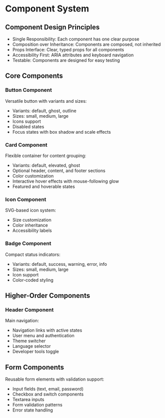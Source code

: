 # Component System

## Component Design Principles

- Single Responsibility: Each component has one clear purpose
- Composition over Inheritance: Components are composed, not inherited
- Props Interface: Clear, typed props for all components
- Accessibility First: ARIA attributes and keyboard navigation
- Testable: Components are designed for easy testing

## Core Components

### Button Component

Versatile button with variants and sizes:

- Variants: default, ghost, outline
- Sizes: small, medium, large
- Icons support
- Disabled states
- Focus states with box shadow and scale effects

### Card Component

Flexible container for content grouping:

- Variants: default, elevated, ghost
- Optional header, content, and footer sections
- Color customization
- Interactive hover effects with mouse-following glow
- Featured and hoverable states

### Icon Component

SVG-based icon system:

- Size customization
- Color inheritance
- Accessibility labels

### Badge Component

Compact status indicators:

- Variants: default, success, warning, error, info
- Sizes: small, medium, large
- Icon support
- Color-coded styling

## Higher-Order Components

### Header Component

Main navigation:

- Navigation links with active states
- User menu and authentication
- Theme switcher
- Language selector
- Developer tools toggle

## Form Components

Reusable form elements with validation support:

- Input fields (text, email, password)
- Checkbox and switch components
- Textarea inputs
- Form validation patterns
- Error state handling


